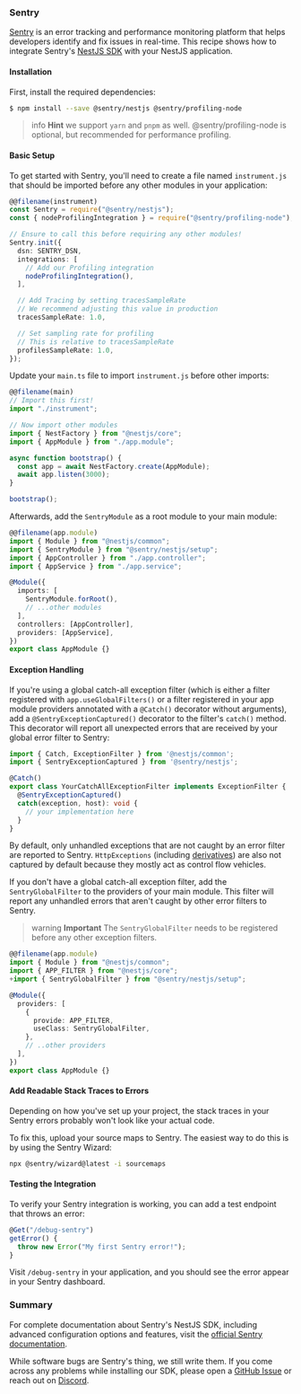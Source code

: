 ### Sentry

[Sentry](https://sentry.io) is an error tracking and performance monitoring platform that helps developers identify and fix issues in real-time. This recipe shows how to integrate Sentry's [NestJS SDK](https://docs.sentry.io/platforms/javascript/guides/nestjs/) with your NestJS application.

#### Installation

First, install the required dependencies:


```bash
$ npm install --save @sentry/nestjs @sentry/profiling-node
```
> info **Hint** we support `yarn` and `pnpm` as well. @sentry/profiling-node is optional, but recommended for performance profiling.


#### Basic Setup

To get started with Sentry, you'll need to create a file named `instrument.js` that should be imported before any other modules in your application:

```typescript
@@filename(instrument)
const Sentry = require("@sentry/nestjs");
const { nodeProfilingIntegration } = require("@sentry/profiling-node");

// Ensure to call this before requiring any other modules!
Sentry.init({
  dsn: SENTRY_DSN,
  integrations: [
    // Add our Profiling integration
    nodeProfilingIntegration(),
  ],

  // Add Tracing by setting tracesSampleRate
  // We recommend adjusting this value in production
  tracesSampleRate: 1.0,

  // Set sampling rate for profiling
  // This is relative to tracesSampleRate
  profilesSampleRate: 1.0,
});


```


Update your `main.ts` file to import `instrument.js` before other imports:


```typescript
@@filename(main)
// Import this first!
import "./instrument";

// Now import other modules
import { NestFactory } from "@nestjs/core";
import { AppModule } from "./app.module";

async function bootstrap() {
  const app = await NestFactory.create(AppModule);
  await app.listen(3000);
}

bootstrap();

```

Afterwards, add the `SentryModule` as a root module to your main module:


```typescript {2, 8}
@@filename(app.module)
import { Module } from "@nestjs/common";
import { SentryModule } from "@sentry/nestjs/setup";
import { AppController } from "./app.controller";
import { AppService } from "./app.service";

@Module({
  imports: [
    SentryModule.forRoot(),
    // ...other modules
  ],
  controllers: [AppController],
  providers: [AppService],
})
export class AppModule {}
```

#### Exception Handling

If you're using a global catch-all exception filter (which is either a filter registered with `app.useGlobalFilters()` or a filter registered in your app module providers annotated with a `@Catch()` decorator without arguments), add a `@SentryExceptionCaptured()` decorator to the filter's `catch()` method. This decorator will report all unexpected errors that are received by your global error filter to Sentry:

```typescript {2, 6}
import { Catch, ExceptionFilter } from '@nestjs/common';
import { SentryExceptionCaptured } from '@sentry/nestjs';

@Catch()
export class YourCatchAllExceptionFilter implements ExceptionFilter {
  @SentryExceptionCaptured()
  catch(exception, host): void {
    // your implementation here
  }
}
```

By default, only unhandled exceptions that are not caught by an error filter are reported to Sentry. `HttpExceptions` (including [derivatives](https://docs.nestjs.com/exception-filters#built-in-http-exceptions)) are also not captured by default because they mostly act as control flow vehicles.

If you don't have a global catch-all exception filter, add the `SentryGlobalFilter` to the providers of your main module. This filter will report any unhandled errors that aren't caught by other error filters to Sentry. 

> warning **Important** The `SentryGlobalFilter` needs to be registered before any other exception filters.

```typescript {3, 9}
@@filename(app.module)
import { Module } from "@nestjs/common";
import { APP_FILTER } from "@nestjs/core";
+import { SentryGlobalFilter } from "@sentry/nestjs/setup";

@Module({
  providers: [
    {
      provide: APP_FILTER,
      useClass: SentryGlobalFilter,
    },
    // ..other providers
  ],
})
export class AppModule {}
```

#### Add Readable Stack Traces to Errors

Depending on how you've set up your project, the stack traces in your Sentry errors probably won't look like your actual code.

To fix this, upload your source maps to Sentry. The easiest way to do this is by using the Sentry Wizard:

```bash
npx @sentry/wizard@latest -i sourcemaps
```


#### Testing the Integration

To verify your Sentry integration is working, you can add a test endpoint that throws an error:

```typescript
@Get("/debug-sentry")
getError() {
  throw new Error("My first Sentry error!");
}

```

Visit `/debug-sentry` in your application, and you should see the error appear in your Sentry dashboard.


### Summary

For complete documentation about Sentry's NestJS SDK, including advanced configuration options and features, visit the [official Sentry documentation](https://docs.sentry.io/platforms/javascript/guides/nestjs/).

While software bugs are Sentry's thing, we still write them. If you come across any problems while installing our SDK, please open a [GitHub Issue](https://github.com/getsentry/sentry-javascript/issues) or reach out on [Discord](https://discord.com/invite/sentry).
